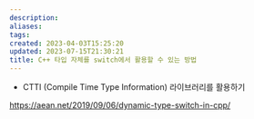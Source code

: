 ```yaml
---
description:
aliases: 
tags: 
created: 2023-04-03T15:25:20
updated: 2023-07-15T21:30:21
title: C++ 타입 자체를 switch에서 활용할 수 있는 방법
---
```

- CTTI (Compile Time Type Information) 라이브러리를 활용하기

https://aean.net/2019/09/06/dynamic-type-switch-in-cpp/
